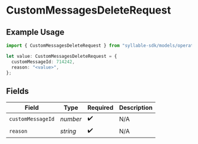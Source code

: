 # CustomMessagesDeleteRequest

## Example Usage

```typescript
import { CustomMessagesDeleteRequest } from "syllable-sdk/models/operations";

let value: CustomMessagesDeleteRequest = {
  customMessageId: 714242,
  reason: "<value>",
};
```

## Fields

| Field              | Type               | Required           | Description        |
| ------------------ | ------------------ | ------------------ | ------------------ |
| `customMessageId`  | *number*           | :heavy_check_mark: | N/A                |
| `reason`           | *string*           | :heavy_check_mark: | N/A                |